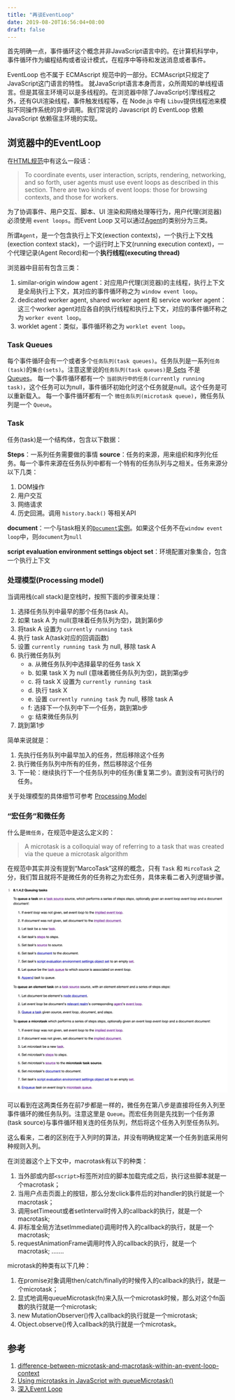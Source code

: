 ```yaml
---
title: "再谈EventLoop"
date: 2019-08-20T16:56:04+08:00
draft: false
---
```


首先明确一点，事件循环这个概念并非JavaScript语言中的。在计算机科学中，事件循环作为编程结构或者设计模式，在程序中等待和发送消息或者事件。

EventLoop 也不属于 ECMAscript 规范中的一部分。ECMAscript只规定了JavaScript这门语言的特性。
就JavaScript语言本身而言，众所周知的单线程语言。但是其宿主环境可以是多线程的。在浏览器中除了JavaScript引擎线程之外，还有GUI渲染线程，事件触发线程等，在 Node.js 中有 `Libuv`提供线程池来模拟不同操作系统的异步调用。我们常说的 Javascript 的 EventLoop 依赖 JavaScript 依赖宿主环境的实现。

## 浏览器中的EventLoop

在[HTML规范](https://html.spec.whatwg.org/multipage/webappapis.html#event-loops)中有这么一段话：

> To coordinate events, user interaction, scripts, rendering, networking, and so forth, user agents must use event loops as described in this section. There are two kinds of event loops: those for browsing contexts, and those for workers.

为了协调事件、用户交互、脚本、UI 渲染和网络处理等行为，用户代理(浏览器)必须使用 `event loops`。而Event Loop 又可以通过[Agent](https://tc39.es/ecma262/#sec-agents)的类别分为三类。

所谓`Agent`，是一个包含执行上下文(exection contexts)，一个执行上下文栈(exection context stack)，一个运行时上下文(running execution context)，一个代理记录(Agent Record)和一个**执行线程(executing thread)**

浏览器中目前有包含三类：

1. similar-origin window agent：对应用户代理(浏览器)的主线程，执行上下文是全局执行上下文，其对应的事件循环称之为 `window event loop`。
2. dedicated worker agent, shared worker agent 和 service worker agent：这三个worker agent对应各自的执行线程和执行上下文，对应的事件循环称之为 `worker event loop`。
3. worklet agent：类似，事件循环称之为 `worklet event loop`。

### Task Queues

每个事件循环会有一个或者多个`任务队列(task queues)`。任务队列是一系列`任务(task)`的`集合(sets)`。注意这里说的`任务队列(task queues)`是[ Sets](https://infra.spec.whatwg.org/#sets) 不是 [Queues](https://infra.spec.whatwg.org/#queues)。
每一个事件循环都有一个 `当前执行中的任务(currently running task)`，这个任务可以为null，事件循环初始化时这个任务就是null。这个任务是可以重新载入。
每一个事件循环都有一个 `微任务队列(microtask queue)`，微任务队列是一个 `Queue`。


### Task

任务(task)是一个结构体，包含以下数据：

**Steps**：一系列任务需要做的事情
**source**：任务的来源，用来组织和序列化任务。每一个事件来源在任务队列中都有一个特有的任务队列与之相关。任务来源分以下几类：

1. DOM操作
2. 用户交互
3. 网络请求
4. 历史回溯。调用 `history.back()` 等相关API

**document**：一个与task相关的[`Document`实例](https://html.spec.whatwg.org/multipage/dom.html#document)。如果这个任务不在`window event loop`中，则`document`为`null`

**script evaluation environment settings object set**：环境配置对象集合，包含一个执行上下文


### 处理模型(Processing model)

当调用栈(call stack)是空栈时，按照下面的步骤来处理：

1. 选择任务队列中最早的那个任务(task A)。
2. 如果 task A 为 null(意味着任务队列为空)，跳到第6步
3. 将task A 设置为 `currently running task`
4. 执行 task A(task对应的回调函数)
5. 设置 `currently running task` 为 null, 移除 task A
6. 执行微任务队列
    * a. 从微任务队列中选择最早的任务 task X
    * b. 如果 task X 为 null (意味着微任务队列为空)，跳到第g步
    * c. 将 task X 设置为 `currently running task`
    * d. 执行 task X
    * e. 设置 `currently running task` 为 null, 移除 task A
    * f: 选择下一个队列中下一个任务，跳到第b步
    * g: 结束微任务队列
7. 跳到第1步

简单来说就是：

1. 先执行任务队列中最早加入的任务，然后移除这个任务
2. 执行微任务队列中所有的任务，然后移除这个任务
3. 下一轮：继续执行下一个任务队列中的任务(重复第二步)。直到没有可执行的任务。

关于处理模型的具体细节可参考 [Processing Model](https://html.spec.whatwg.org/multipage/webappapis.html#event-loop-processing-model)

### “宏任务”和微任务

什么是`微任务`，在规范中是这么定义的：

> A microtask is a colloquial way of referring to a task that was created via the queue a microtask algorithm

在规范中其实并没有提到“MarcoTask”这样的概念，只有 `Task` 和 `MircoTask` 之分，我们暂且就将不是微任务的任务称之为宏任务，具体来看二者入列逻辑步骤。

![Xnip2020-06-14_13-27-06.jpg](./images/Xnip2020-06-14_13-27-06.jpg)

可以看到在这两类任务在前7步都是一样的，微任务在第八步是直接将任务入列至事件循环的微任务队列。注意这里是 `Queue`。而宏任务则是先找到一个任务源(task source)与事件循环相关连的任务队列，然后将这个任务入列至任务队列。

这么看来，二者的区别在于入列时的算法，并没有明确规定某一个任务到底采用何种规则入列。

在浏览器这个上下文中，macrotask有以下的种类：

1. 当外部或内部`<script>`标签所对应的脚本加载完成之后，执行这些脚本就是一个macrotask；
2. 当用户点击页面上的按钮，那么分发click事件后的对handler的执行就是一个macrotask；
3. 调用setTimeout或者setInterval时传入的callback的执行，就是一个macrotask;
4. 非标准全局方法setImmediate()调用时传入的callback的执行，就是一个macrotask;
5. requestAnimationFrame调用时传入的callback的执行，就是一个macrotask;
.......

microtask的种类有以下几种：

1. 在promise对象调用then/catch/finally的时候传入的callback的执行，就是一个microtask；
2. 显式地调用queueMicrotask(fn)来入队一个microtask时候，那么对这个fn函数的执行就是一个microtask;
3. new MutationObserver()传入callback的执行就是一个microtask;
4. Object.observe()传入callback的执行就是一个microtask。


## 参考

1. [difference-between-microtask-and-macrotask-within-an-event-loop-context](https://stackoverflow.com/questions/25915634/difference-between-microtask-and-macrotask-within-an-event-loop-context#)
2. [Using microtasks in JavaScript with queueMicrotask()](https://developer.mozilla.org/en-US/docs/Web/API/HTML_DOM_API/Microtask_guide)
3. [深入Event Loop](https://my.oschina.net/u/4357381/blog/4267179)
